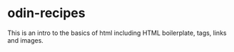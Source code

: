 # odin-recipes
This is an intro to the basics of html including HTML boilerplate, tags, links and images. 